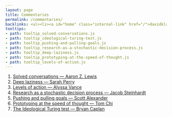 ```yaml
---
layout: page
title: Commentaries
permalink: /commentaries/
backlinks: <ul><li><a id="home" class="internal-link" href="/">davidklaing.com</a></li></ul>
tooltips: 
- path: tooltip_solved-conversations.js
- path: tooltip_ideological-turing-test.js
- path: tooltip_pushing-and-pulling-goals.js
- path: tooltip_research-as-a-stochastic-decision-process.js
- path: tooltip_deep-laziness.js
- path: tooltip_prototyping-at-the-speed-of-thought.js
- path: tooltip_levels-of-action.js
---
```


1. <a id="solved-conversations" class="internal-link" href="/solved-conversations/">Solved conversations — Aaron Z. Lewis</a>
2. <a id="deep-laziness" class="internal-link" href="/deep-laziness/">Deep laziness — Sarah Perry</a>
3. <a id="levels-of-action" class="internal-link" href="/levels-of-action/">Levels of action — Alyssa Vance</a>
4. <a id="research-as-a-stochastic-decision-process" class="internal-link" href="/research-as-a-stochastic-decision-process/">Research as a stochastic decision process — Jacob Steinhardt</a>
5. <a id="pushing-and-pulling-goals" class="internal-link" href="/pushing-and-pulling-goals/">Pushing and pulling goals — Scott Alexander</a>
6. <a id="prototyping-at-the-speed-of-thought" class="internal-link" href="/prototyping-at-the-speed-of-thought/">Prototyping at the speed of thought — Tom Chi</a>
7. <a id="ideological-turing-test" class="internal-link" href="/ideological-turing-test/">The Ideological Turing test — Bryan Caplan</a>